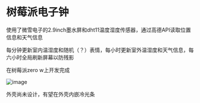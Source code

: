 #   树莓派电子钟

使用了微雪电子的2.9inch墨水屏和dht11温度湿度传感器，通过高德API读取位置信息和天气信息

每分钟更新室内温湿度和随机（？）表情，每小时更新室外温湿度和天气信息，每六小时全局刷新屏幕以防残影

在树莓派zero w上开发完成

![image](https://user-images.githubusercontent.com/32357397/64483494-0164e580-d235-11e9-97bd-c8b8d968165f.png)

外壳尚未设计，有望在外壳内嵌冷光条
